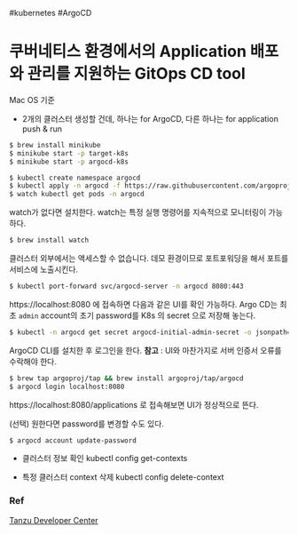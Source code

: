 #kubernetes #ArgoCD
# 쿠버네티스 환경에서의 Application 배포와 관리를 지원하는 GitOps CD tool


Mac OS 기준
- 2개의 클러스터 생성할 건데, 하나는 for ArgoCD, 다른 하나는 for application push & run


```bash
$ brew install minikube
$ minikube start -p target-k8s
$ minikube start -p argocd-k8s

$ kubectl create namespace argocd
$ kubectl apply -n argocd -f https://raw.githubusercontent.com/argoproj/argo-cd/stable/manifests/install.yaml
$ watch kubectl get pods -n argocd
```
watch가 없다면 설치한다.
watch는 특정 실행 명령어를 지속적으로 모니터링이 가능하다.
```bash
$ brew install watch
```

클러스터 외부에서는 액세스할 수 없습니다. 데모 환경이므로 포트포워딩을 해서 포트를 서비스에 노출시킨다.
```bash
$ kubectl port-forward svc/argocd-server -n argocd 8080:443
```
https://localhost:8080 에 접속하면 다음과 같은 UI를 확인 가능하다.
Argo CD는 최초 `admin` account의 초기 password를 K8s 의 secret 으로 저장해 놓는다.
```bash
$ kubectl -n argocd get secret argocd-initial-admin-secret -o jsonpath="{.data.password}" | base64 -d; echo
```
ArgoCD CLI를 설치한 후 로그인을 한다.
**참고** : UI와 마찬가지로 서버 인증서 오류를 수락해야 한다.

```bash
$ brew tap argoproj/tap && brew install argoproj/tap/argocd
$ argocd login localhost:8080

```
https://localhost:8080/applications
로 접속해보면 UI가 정상적으로 뜬다.

(선택) 원한다면 password를 변경할 수도 있다.
```bash
$ argocd account update-password
```


- 클러스터 정보 확인
	kubectl config get-contexts

- 특정 클러스터 context 삭제
	kubectl config delete-context <context-name>


### Ref
[Tanzu Developer Center](https://tanzu.vmware.com/developer/guides/argocd-gs/)